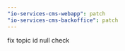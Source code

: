 ```yaml
---
"io-services-cms-webapp": patch
"io-services-cms-backoffice": patch
---
```


fix topic id null check
